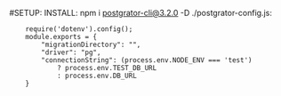 #SETUP:
    INSTALL: npm i postgrator-cli@3.2.0 -D
    ./postgrator-config.js:

        require('dotenv').config();
        module.exports = {
            "migrationDirectory": "",
            "driver": "pg",
            "connectionString": (process.env.NODE_ENV === 'test')
                ? process.env.TEST_DB_URL
                : process.env.DB_URL
        }
        